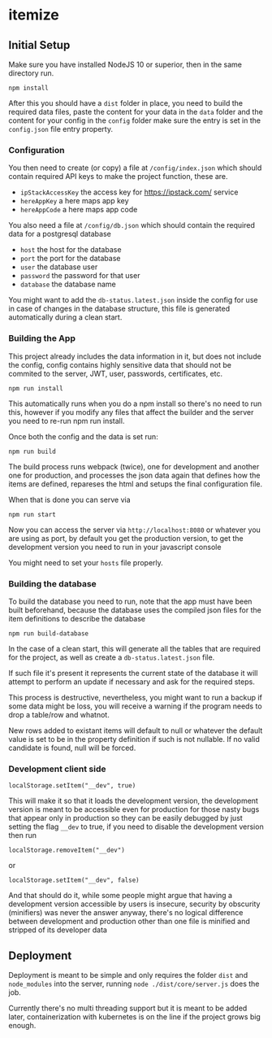 # itemize

## Initial Setup

Make sure you have installed NodeJS 10 or superior, then in the same
directory run.

`npm install`

After this you should have a `dist` folder in place, you need to build
the required data files, paste the content for your data in the `data`
folder and the content for your config in the `config` folder make sure
the entry is set in the `config.json` file entry property.

### Configuration

You then need to create (or copy) a file at `/config/index.json` which
should contain required API keys to make the project function, these are.

 - `ipStackAccessKey` the access key for https://ipstack.com/ service
 - `hereAppKey` a here maps app key
 - `hereAppCode` a here maps app code

You also need a file at `/config/db.json` which should contain the required
data for a postgresql database

 - `host` the host for the database
 - `port` the port for the database
 - `user` the database user
 - `password` the password for that user
 - `database` the database name

You might want to add the `db-status.latest.json` inside the config for use
in case of changes in the database structure, this file is generated
automatically during a clean start.

### Building the App

This project already includes the data information in it, but does not
include the config, config contains highly sensitive data that should
not be commited to the server, JWT, user, passwords, certificates, etc.

`npm run install`

This automatically runs when you do a npm install so there's no need to
run this, however if you modify any files that affect the builder and the
server you need to re-run npm run install.

Once both the config and the data is set run:

`npm run build`

The build process runs webpack (twice), one for development and another one
for production, and processes the json data again that defines how the
items are defined, repareses the html and setups the final configuration
file.

When that is done you can serve via

`npm run start`

Now you can access the server via `http://localhost:8080` or whatever you
are using as port, by default you get the production version, to get the
development version you need to run in your javascript console

You might need to set your `hosts` file properly.

### Building the database

To build the database you need to run, note that the app must have been
built beforehand, because the database uses the compiled json files
for the item definitions to describe the database

`npm run build-database`

In the case of a clean start, this will generate all the tables that
are required for the project, as well as create a `db-status.latest.json`
file.

If such file it's present it represents the current state of the database
it will attempt to perform an update if necessary and ask for the required
steps.

This process is destructive, nevertheless, you might want to run a backup
if some data might be loss, you will receive a warning if the program needs
to drop a table/row and whatnot.

New rows added to existant items will default to null or whatever the
default value is set to be in the property definition if such is not
nullable. If no valid candidate is found, null will be forced.

### Development client side

`localStorage.setItem("__dev", true)`

This will make it so that it loads the development version, the development
version is meant to be accessible even for production for those nasty bugs
that appear only in production so they can be easily debugged by just
setting the flag `__dev` to true, if you need to disable the development
version then run

`localStorage.removeItem("__dev")`

or

`localStorage.setItem("__dev", false)`

And that should do it, while some people might argue that having a development
version accessible by users is insecure, security by obscurity (minifiers) was
never the answer anyway, there's no logical difference between development and
production other than one file is minified and stripped of its developer data

## Deployment

Deployment is meant to be simple and only requires the folder `dist` and
`node_modules` into the server, running `node ./dist/core/server.js` does
the job.

Currently there's no multi threading support but it is meant to be added
later, containerization with kubernetes is on the line if the project grows
big enough.